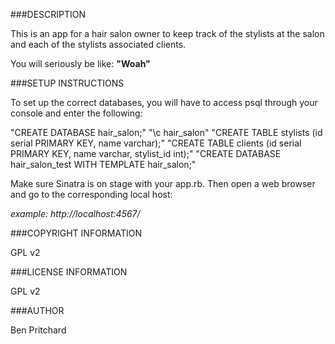 ###DESCRIPTION

This is an app for a hair salon owner to keep track of the stylists at the salon and each of the stylists associated clients.

You will seriously be like: **"Woah"**

###SETUP INSTRUCTIONS

To set up the correct databases, you will have to access psql through your console and enter the following:

"CREATE DATABASE hair_salon;"
"\c hair_salon"
"CREATE TABLE stylists (id serial PRIMARY KEY, name varchar);"
"CREATE TABLE clients (id serial PRIMARY KEY, name varchar, stylist_id int);"
"CREATE DATABASE hair_salon_test WITH TEMPLATE hair_salon;"

Make sure Sinatra is on stage with your app.rb. Then open a web browser and go to the corresponding local host:

*example: http://localhost:4567/*

###COPYRIGHT INFORMATION

GPL v2

###LICENSE INFORMATION

GPL v2

###AUTHOR

Ben Pritchard
